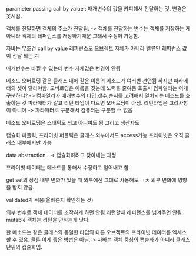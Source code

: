 parameter passing
call by value : 매개변수의 값을 카피해서 전달하는 것. 변경은 못시킴.

객체를 전달하면 객체의 주소가 전달됨. -> 객체를 전달하는 변수는 객체를 저장하는 게 아니라 객체의 레퍼런스를 저장하기때문
그래서 수정이 가능함.

자바는 무조건 call by value 레퍼런스도 오브젝트 자체가 아니라 벨류인 레퍼런스 값이 전달 되는 겨

매개변수는 바뀔 수 있는데 변수 자체값은 변경이 안됨

메소드 오버로딩
같은 클래스 내에 같은 이름의 메소드가 여러번 선언됨 하지만 파라메터의 셋이 달라야함.
오버로딩은 이름을 짓는데 노력을 줄여줌
호출시 컴파일러는 어케 구분하냐? -> 컴파일러가 매개변수의 타입,갯수,순서를 고려해서 일치되는 메소드를 호출하는 것
파라매터가 같고 리턴 타입이 다르면 오버로딩이 아님. 리턴타입은 고려사항이 아니야
-> 파라매터로 구분해서 컴퓨터는 구분할 수 없음

메소드 오버로딩은 스태틱도 되고 아니여도 됨 그리고 생산자도

캡슐화
퍼플릭, 프라이빗
퍼플릭은 클래스 외부에서도 access가능
프라이빗은 오직 클래스 내부에서만 가능

data abstraction.. -> 캡슐화하려고 찾아내는 과정

프라이빗 데이터는 메소드를 통해서 수정하고 얻어내고 함.

get set의 장점
내부 변화가 있을 때 외부에선 그대로 사용해도 ㄱㅊ
외부 변화에 영향을 받지 않음.

validated가 쉬움(올바른지 확인하는 것)

외부 변수로 객체 데이터를 조작하게 하면 안됨.리턴할때 레퍼런스를 넘겨주면 안됨.
mutable 객체는 리턴을 안하는게 낫다.

한 메소드는 같은 클래스의 동일한 타입의 다른 오브젝트의 프라이빗 데이터를 엑세스 할 수 있음. 물론 이게 좋은 방법은 아님.-> 자바는 객체 중심의 캡슐화가 아니라 클래스 단위의 캡슐화임.
